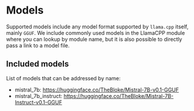 # Models

Supported models include any model format supported by `llama.cpp` itself, mainly `GGUF`. We include commonly used models in the LlamaCPP module where you can lookup by module name, but it is also possible to directly pass a link to a model file.

## Included models

List of models that can be addressed by name:

- mistral_7b: https://huggingface.co/TheBloke/Mistral-7B-v0.1-GGUF
- mistral_7b_instruct: https://huggingface.co/TheBloke/Mistral-7B-Instruct-v0.1-GGUF
